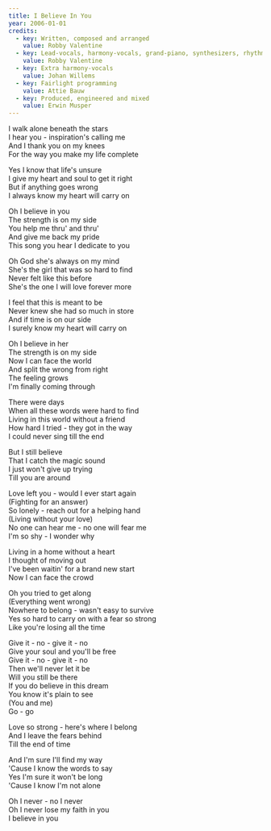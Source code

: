 ```yaml
---
title: I Believe In You
year: 2006-01-01
credits:
  - key: Written, composed and arranged
    value: Robby Valentine
  - key: Lead-vocals, harmony-vocals, grand-piano, synthesizers, rhythm-guitars, drum and synth programming, synth basses, lead-guitar
    value: Robby Valentine
  - key: Extra harmony-vocals
    value: Johan Willems
  - key: Fairlight programming
    value: Attie Bauw
  - key: Produced, engineered and mixed
    value: Erwin Musper
---
```


<p>I walk alone beneath the stars<br />
I hear you - inspiration's calling me<br />
And I thank you on my knees<br />
For the way you make my life complete</p>

<p>Yes I know that life's unsure<br />
I give my heart and soul to get it right<br />
But if anything goes wrong<br />
I always know my heart will carry on</p>

<p>Oh I believe in you<br />
The strength is on my side<br />
You help me thru' and thru'<br />
And give me back my pride<br />
This song you hear I dedicate to you</p>

<p>Oh God she's always on my mind<br />
She's the girl that was so hard to find<br />
Never felt like this before<br />
She's the one I will love forever more</p>

<p>I feel that this is meant to be<br />
Never knew she had so much in store<br />
And if time is on our side<br />
I surely know my heart will carry on</p>

<p>Oh I believe in her<br />
The strength is on my side<br />
Now I can face the world<br />
And split the wrong from right<br />
The feeling grows<br />
I'm finally coming through</p>

<p>There were days<br />
When all these words were hard to find<br />
Living in this world without a friend<br />
How hard I tried - they got in the way<br />
I could never sing till the end</p>

<p>But I still believe<br />
That I catch the magic sound<br />
I just won't give up trying<br />
Till you are around</p>

<p>Love left you - would I ever start again<br />
(Fighting for an answer)<br />
So lonely - reach out for a helping hand<br />
(Living without your love)<br />
No one can hear me - no one will fear me<br />
I'm so shy - I wonder why</p>

<p>Living in a home without a heart<br />
I thought of moving out<br />
I've been waitin' for a brand new start<br />
Now I can face the crowd</p>

<p>Oh you tried to get along<br />
(Everything went wrong)<br />
Nowhere to belong - wasn't easy to survive<br />
Yes so hard to carry on with a fear so strong<br />
Like you're losing all the time</p>

<p>Give it - no - give it - no<br />
Give your soul and you'll be free<br />
Give it - no - give it - no<br />
Then we'll never let it be<br />
Will you still be there<br />
If you do believe in this dream<br />
You know it's plain to see<br />
(You and me)<br />
Go - go</p>

<p>Love so strong - here's where I belong<br />
And I leave the fears behind<br />
Till the end of time</p>

<p>And I'm sure I'll find my way<br />
'Cause I know the words to say<br />
Yes I'm sure it won't be long<br />
'Cause I know I'm not alone</p>

<p>Oh I never - no I never<br />
Oh I never lose my faith in you<br />
I believe in you</p>